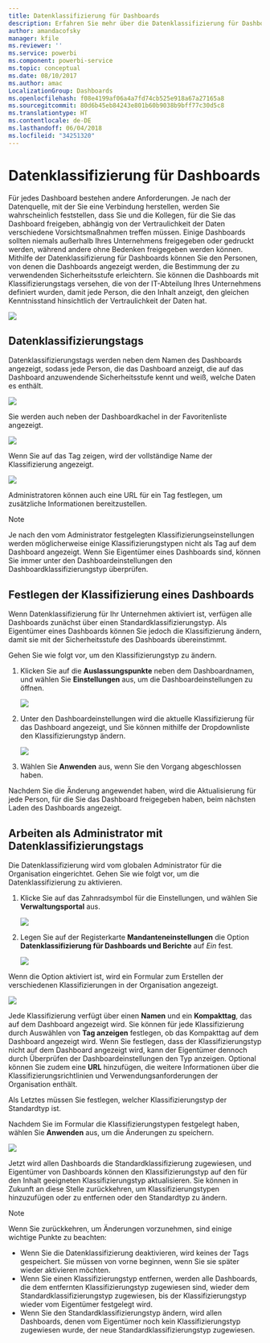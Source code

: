 ```yaml
---
title: Datenklassifizierung für Dashboards
description: Erfahren Sie mehr über die Datenklassifizierung für Dashboards. Hier erfahren Sie auch, wie diese von einem Administrator eingerichtet werden sollte und wie Eigentümer des Dashboards die Klassifizierung ändern können.
author: amandacofsky
manager: kfile
ms.reviewer: ''
ms.service: powerbi
ms.component: powerbi-service
ms.topic: conceptual
ms.date: 08/10/2017
ms.author: amac
LocalizationGroup: Dashboards
ms.openlocfilehash: f08e4199af06a4a7fd74cb525e918a67a27165a8
ms.sourcegitcommit: 80d6b45eb84243e801b60b9038b9bff77c30d5c8
ms.translationtype: HT
ms.contentlocale: de-DE
ms.lasthandoff: 06/04/2018
ms.locfileid: "34251320"
---
```

# <a name="dashboard-data-classification"></a>Datenklassifizierung für Dashboards
Für jedes Dashboard bestehen andere Anforderungen. Je nach der Datenquelle, mit der Sie eine Verbindung herstellen, werden Sie wahrscheinlich feststellen, dass Sie und die Kollegen, für die Sie das Dashboard freigeben, abhängig von der Vertraulichkeit der Daten verschiedene Vorsichtsmaßnahmen treffen müssen. Einige Dashboards sollten niemals außerhalb Ihres Unternehmens freigegeben oder gedruckt werden, während andere ohne Bedenken freigegeben werden können. Mithilfe der Datenklassifizierung für Dashboards können Sie den Personen, von denen die Dashboards angezeigt werden, die Bestimmung der zu verwendenden Sicherheitsstufe erleichtern. Sie können die Dashboards mit Klassifizierungstags versehen, die von der IT-Abteilung Ihres Unternehmens definiert wurden, damit jede Person, die den Inhalt anzeigt, den gleichen Kenntnisstand hinsichtlich der Vertraulichkeit der Daten hat.

![](media/service-data-classification/dashboard_tagged_as_hbi.png)

## <a name="data-classification-tags"></a>Datenklassifizierungstags
Datenklassifizierungstags werden neben dem Namen des Dashboards angezeigt, sodass jede Person, die das Dashboard anzeigt, die auf das Dashboard anzuwendende Sicherheitsstufe kennt und weiß, welche Daten es enthält.

![](media/service-data-classification/tag_next_to_title.png)

Sie werden auch neben der Dashboardkachel in der Favoritenliste angezeigt.

![](media/service-data-classification/tag_on_dashboard_tile.png)

Wenn Sie auf das Tag zeigen, wird der vollständige Name der Klassifizierung angezeigt.

![](media/service-data-classification/tag_tooltip.png)

Administratoren können auch eine URL für ein Tag festlegen, um zusätzliche Informationen bereitzustellen.

> [!NOTE]
> Je nach den vom Administrator festgelegten Klassifizierungseinstellungen werden möglicherweise einige Klassifizierungstypen nicht als Tag auf dem Dashboard angezeigt. Wenn Sie Eigentümer eines Dashboards sind, können Sie immer unter den Dashboardeinstellungen den Dashboardklassifizierungstyp überprüfen.
> 
> 

## <a name="setting-a-dashboards-classification"></a>Festlegen der Klassifizierung eines Dashboards
Wenn Datenklassifizierung für Ihr Unternehmen aktiviert ist, verfügen alle Dashboards zunächst über einen Standardklassifizierungstyp. Als Eigentümer eines Dashboards können Sie jedoch die Klassifizierung ändern, damit sie mit der Sicherheitsstufe des Dashboards übereinstimmt.

Gehen Sie wie folgt vor, um den Klassifizierungstyp zu ändern.

1. Klicken Sie auf die **Auslassungspunkte** neben dem Dashboardnamen, und wählen Sie **Einstellungen** aus, um die Dashboardeinstellungen zu öffnen.
   
    ![](media/service-data-classification/dashboard_settings.png)
2. Unter den Dashboardeinstellungen wird die aktuelle Klassifizierung für das Dashboard angezeigt, und Sie können mithilfe der Dropdownliste den Klassifizierungstyp ändern.
   
    ![](media/service-data-classification/classification_setting_dropdown.png)
3. Wählen Sie **Anwenden** aus, wenn Sie den Vorgang abgeschlossen haben.

Nachdem Sie die Änderung angewendet haben, wird die Aktualisierung für jede Person, für die Sie das Dashboard freigegeben haben, beim nächsten Laden des Dashboards angezeigt.

## <a name="working-with-data-classification-tags-as-an-admin"></a>Arbeiten als Administrator mit Datenklassifizierungstags
Die Datenklassifizierung wird vom globalen Administrator für die Organisation eingerichtet. Gehen Sie wie folgt vor, um die Datenklassifizierung zu aktivieren.

1. Klicke Sie auf das Zahnradsymbol für die Einstellungen, und wählen Sie **Verwaltungsportal** aus.
   
    ![](media/service-data-classification/admin_portal_in_settings.png)
2. Legen Sie auf der Registerkarte **Mandanteneinstellungen** die Option **Datenklassifizierung für Dashboards und Berichte** auf *Ein* fest.
   
    ![](media/service-data-classification/data_classification_switch_location.png)

Wenn die Option aktiviert ist, wird ein Formular zum Erstellen der verschiedenen Klassifizierungen in der Organisation angezeigt.

![](media/service-data-classification/blank_classification_form.png)

Jede Klassifizierung verfügt über einen **Namen** und ein **Kompakttag**, das auf dem Dashboard angezeigt wird. Sie können für jede Klassifizierung durch Auswählen von **Tag anzeigen** festlegen, ob das Kompakttag auf dem Dashboard angezeigt wird. Wenn Sie festlegen, dass der Klassifizierungstyp nicht auf dem Dashboard angezeigt wird, kann der Eigentümer dennoch durch Überprüfen der Dashboardeinstellungen den Typ anzeigen. Optional können Sie zudem eine **URL** hinzufügen, die weitere Informationen über die Klassifizierungsrichtlinien und Verwendungsanforderungen der Organisation enthält.  

Als Letztes müssen Sie festlegen, welcher Klassifizierungstyp der Standardtyp ist.  

Nachdem Sie im Formular die Klassifizierungstypen festgelegt haben, wählen Sie **Anwenden** aus, um die Änderungen zu speichern.

![](media/service-data-classification/filled_in_classification_form.png)

Jetzt wird allen Dashboards die Standardklassifizierung zugewiesen, und Eigentümer von Dashboards können den Klassifizierungstyp auf den für den Inhalt geeigneten Klassifizierungstyp aktualisieren. Sie können in Zukunft an diese Stelle zurückkehren, um Klassifizierungstypen hinzuzufügen oder zu entfernen oder den Standardtyp zu ändern.  

> [!NOTE]
> Wenn Sie zurückkehren, um Änderungen vorzunehmen, sind einige wichtige Punkte zu beachten:
> 
> * Wenn Sie die Datenklassifizierung deaktivieren, wird keines der Tags gespeichert. Sie müssen von vorne beginnen, wenn Sie sie später wieder aktivieren möchten.  
> * Wenn Sie einen Klassifizierungstyp entfernen, werden alle Dashboards, die dem entfernten Klassifizierungstyp zugewiesen sind, wieder dem Standardklassifizierungstyp zugewiesen, bis der Klassifizierungstyp wieder vom Eigentümer festgelegt wird.  
> * Wenn Sie den Standardklassifizierungstyp ändern, wird allen Dashboards, denen vom Eigentümer noch kein Klassifizierungstyp zugewiesen wurde, der neue Standardklassifizierungstyp zugewiesen.
> 
> 

